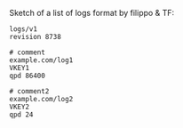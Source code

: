 Sketch of a list of logs format by filippo & TF:

    logs/v1
    revision 8738
    
    # comment
    example.com/log1
    VKEY1
    qpd 86400
    
    # comment2
    example.com/log2
    VKEY2
    qpd 24
